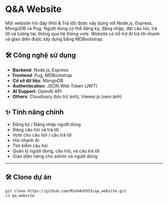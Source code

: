 # Q&A Website

Một website hỏi đáp (Hỏi & Trả lời) được xây dựng với Node.js, Express, MongoDB và Pug. Người dùng có thể đăng ký, đăng nhập, đặt câu hỏi, trả lời và tương tác thông qua hệ thống vote. Website có hỗ trợ AI trả lời nhanh và giao diện được xây dựng bằng MDBootstrap.

## 🛠 Công nghệ sử dụng

- **Backend**: Node.js, Express
- **Frontend**: Pug, MDBootstrap
- **Cơ sở dữ liệu**: MongoDB
- **Authentication**: JSON Web Token (JWT)
- **AI Support**: OpenAI API
- **Others**: Cloudinary (lưu trữ ảnh), Viewer.js (xem ảnh)

## ✨ Tính năng chính

-   Đăng ký / Đăng nhập người dùng
-   Đăng câu hỏi và trả lời
-   Vote cho câu hỏi / câu trả lời
-   Hỏi nhanh AI
-   Tìm kiếm câu hỏi
-   Quản lý người dùng, câu hỏi, và câu trả lời
-   Giao diện riêng cho admin và người dùng
  
---

## 🛠️ Clone dự án

```bash
git clone https://github.com/MinhAnh553/qa_website.git
cd qa_website
```






